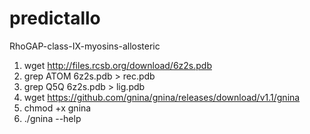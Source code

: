 # predictallo
RhoGAP-class-IX-myosins-allosteric
1. wget http://files.rcsb.org/download/6z2s.pdb
1. grep ATOM 6z2s.pdb > rec.pdb
2. grep Q5Q 6z2s.pdb > lig.pdb
3. wget https://github.com/gnina/gnina/releases/download/v1.1/gnina
4. chmod +x gnina
5. ./gnina --help
